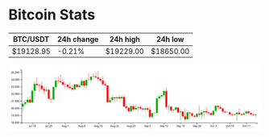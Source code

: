 # Bitcoin Stats

BTC/USDT|24h change|24h high|24h low|
|---|---|---|---|
|$19128.95|-0.21%|$19229.00|$18650.00|

<img src="./chart.svg">
